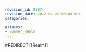 ```yaml
---
revision_id: 88874
revision_date: 2022-04-22T00:05:59Z
categories:

aliases:
- Summer_Realm
---
```


#REDIRECT [[Realm]]